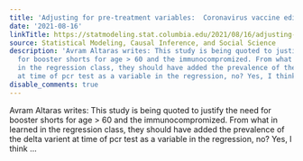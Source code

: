 ```yaml
---
title: 'Adjusting for pre-treatment variables:  Coronavirus vaccine edition'
date: '2021-08-16'
linkTitle: https://statmodeling.stat.columbia.edu/2021/08/16/adjusting-for-pre-treatment-variables-coronavirus-vaccine-edition/
source: Statistical Modeling, Causal Inference, and Social Science
description: 'Avram Altaras writes: This study is being quoted to justify the need
  for booster shorts for age > 60 and the immunocompromized. From what in learned
  in the regression class, they should have added the prevalence of the delta varient
  at time of pcr test as a variable in the regression, no? Yes, I think ...'
disable_comments: true
---
```

Avram Altaras writes: This study is being quoted to justify the need for booster shorts for age > 60 and the immunocompromized. From what in learned in the regression class, they should have added the prevalence of the delta varient at time of pcr test as a variable in the regression, no? Yes, I think ...